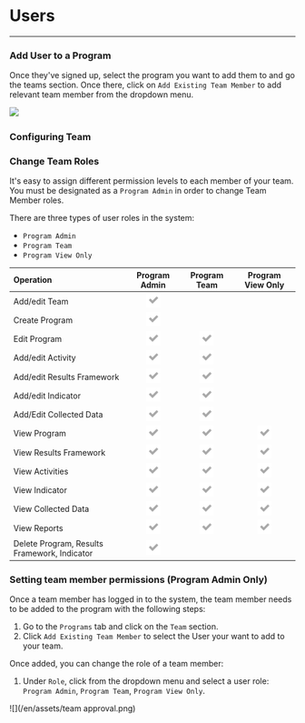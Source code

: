 # Users

---

<!-- 

#Leave out login details. Details will only be share directly with clients.

### Login to TolaData

With the [**TolaData login**](https://activity.toladata.io) users can sign up to access the TolaData platform.  
![](/en/assets/Screen Shot 2017-11-21 at 4.48.11 PM.png)

There are a few ways a user can sign on:   
**Single Sign-on \(SSO\) options:**

* Google
* Office 365

**Register a Tola Account**

1. If you prefer not to use single sign-on via Office 365, we have the option for users to register a TolaData account by going to: [https://api.toladata.io/accounts/register/](https://api.toladata.io/accounts/register/)
2. Fill out the registration form and under the `Org` field, enter the name of the organization that your user should be associated with and we'll ping the Org Administrator about it.

-->

### Add User to a Program

Once they've signed up, select the program you want to add them to and go the teams section. Once there, click on `Add Existing Team Member` to add relevant team member from the dropdown menu.

![](https://lh4.googleusercontent.com/qryhqZw6whKEaLQuQAJniPPXBfEh7GhuVNiWuJJhUw01VMPc-J2aQBZ67NiTTyY7RtScEhd1HOmxPBxi27bEW-DosZVi1IbHo8bzbI3eECOlPjSmXhlPWyPCTHk64QrnxzpO_5SW)

### Configuring Team

### Change Team Roles

It's easy to assign different permission levels to each member of your team. You must be designated as a `Program Admin` in order to change Team Member roles.

There are three types of user roles in the system:

* `Program Admin`
* `Program Team`
* `Program View Only`

| **Operation** | **Program Admin** | **Program Team** | **Program View Only** |
| :--- | :---: | :---: | :---: |
| Add/edit Team | ![](/en/assets/fa-check.png) |  |  |
| Create Program | ![](/assets/fa-check.png) |  |  |
| Edit Program | ![](/assets/fa-check.png) | ![](/assets/fa-check.png) |  |
| Add/edit Activity | ![](/assets/fa-check.png) | ![](/assets/fa-check.png) |  |
| Add/edit Results Framework | ![](/assets/fa-check.png) | ![](/assets/fa-check.png) |  |
| Add/edit Indicator | ![](/assets/fa-check.png) | ![](/assets/fa-check.png) |  |
| Add/Edit Collected Data | ![](/assets/fa-check.png) | ![](/assets/fa-check.png) |  |
| View Program | ![](/assets/fa-check.png) | ![](/assets/fa-check.png) | ![](/assets/fa-check.png) |
| View Results Framework | ![](/assets/fa-check.png) | ![](/assets/fa-check.png) | ![](/assets/fa-check.png) |
| View Activities | ![](/assets/fa-check.png) | ![](/assets/fa-check.png) | ![](/assets/fa-check.png) |
| View Indicator | ![](/assets/fa-check.png) | ![](/assets/fa-check.png) | ![](/assets/fa-check.png) |
| View Collected Data | ![](/assets/fa-check.png) | ![](/assets/fa-check.png) | ![](/assets/fa-check.png) |
| View Reports | ![](/assets/fa-check.png) | ![](/assets/fa-check.png) | ![](/assets/fa-check.png) |
| Delete Program, Results Framework, Indicator | ![](/assets/fa-check.png) |  |  |

### Setting team member permissions \(Program Admin Only\)

Once a team member has logged in to the system, the team member needs to be added to the program with the following steps:

1. Go to the `Programs` tab and click on the `Team` section.
2. Click `Add Existing Team Member` to select the User your want to add to your team.

Once added, you can change the role of a team member:

1. Under `Role`, click from the dropdown menu and select a user role: `Program Admin`, `Program Team`, `Program View Only`.

![](/en/assets/team approval.png)

